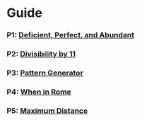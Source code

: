 # Guide

### P1: [Deficient, Perfect, and Abundant](P1.py)
### P2: [Divisibility by 11](P2.py)
### P3: [Pattern Generator](P3.py)
### P4: [When in Rome](P4.py)
### P5: [Maximum Distance](P5.py)
